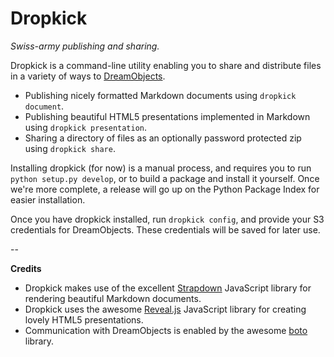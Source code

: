 Dropkick
========

*Swiss-army publishing and sharing.*

Dropkick is a command-line utility enabling you to share and distribute files in
a variety of ways to [DreamObjects](http://dreamhost.com/cloud/dreamobjects).

* Publishing nicely formatted Markdown documents using `dropkick document`.
* Publishing beautiful HTML5 presentations implemented in Markdown using
  `dropkick presentation`.
* Sharing a directory of files as an optionally password protected zip using
  `dropkick share`. 

Installing dropkick (for now) is a manual process, and requires you to run
`python setup.py develop`, or to build a package and install it yourself. Once
we're more complete, a release will go up on the Python Package Index for easier
installation.

Once you have dropkick installed, run `dropkick config`, and provide your S3
credentials for DreamObjects. These credentials will be saved for later use.

--

**Credits**

* Dropkick makes use of the excellent [Strapdown](http://strapdownjs.com)
  JavaScript library for rendering beautiful Markdown documents.
* Dropkick uses the awesome [Reveal.js](http://lab.hakim.se/reveal-js/)
  JavaScript library for creating lovely HTML5 presentations.
* Communication with DreamObjects is enabled by the awesome 
  [boto](https://github.com/boto/boto) library.
